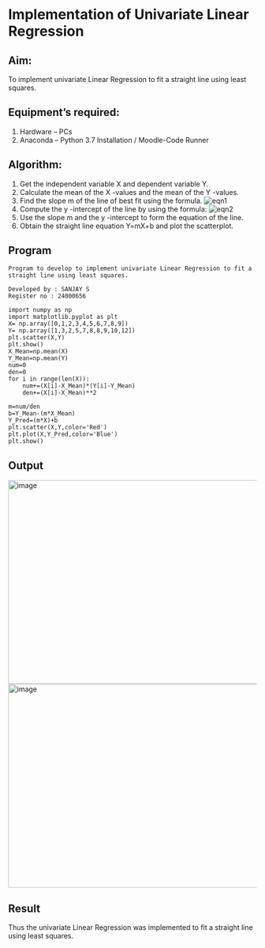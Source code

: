 # Implementation of Univariate Linear Regression
## Aim:
To implement univariate Linear Regression to fit a straight line using least squares.
## Equipment’s required:
1.	Hardware – PCs
2.	Anaconda – Python 3.7 Installation / Moodle-Code Runner
## Algorithm:
1.	Get the independent variable X and dependent variable Y.
2.	Calculate the mean of the X -values and the mean of the Y -values.
3.	Find the slope m of the line of best fit using the formula.
 ![eqn1](./eq1.jpg)
4.	Compute the y -intercept of the line by using the formula:
![eqn2](./eq2.jpg)  
5.	Use the slope m and the y -intercept to form the equation of the line.
6.	Obtain the straight line equation Y=mX+b and plot the scatterplot.
## Program
```
Program to develop to implement univariate Linear Regression to fit a straight line using least squares.

Developed by : SANJAY S
Register no : 24000656
```
```
import numpy as np
import matplotlib.pyplot as plt
X= np.array([0,1,2,3,4,5,6,7,8,9])
Y= np.array([1,3,2,5,7,8,8,9,10,12])
plt.scatter(X,Y)
plt.show()
X_Mean=np.mean(X)
Y_Mean=np.mean(Y)
num=0
den=0
for i in range(len(X)):
    num+=(X[i]-X_Mean)*(Y[i]-Y_Mean)
    den+=(X[i]-X_Mean)**2

m=num/den
b=Y_Mean-(m*X_Mean)
Y_Pred=(m*X)+b
plt.scatter(X,Y,color='Red')
plt.plot(X,Y_Pred,color='Blue')
plt.show()
```
## Output
<img width="543" height="413" alt="image" src="https://github.com/user-attachments/assets/e19f85e5-d70f-43d6-a35c-aa366b0d3a4a" />
<img width="543" height="413" alt="image" src="https://github.com/user-attachments/assets/2288f0a9-67a2-4f3b-85df-9f6ea5391840" />


## Result
Thus the univariate Linear Regression was implemented to fit a straight line using least squares.
